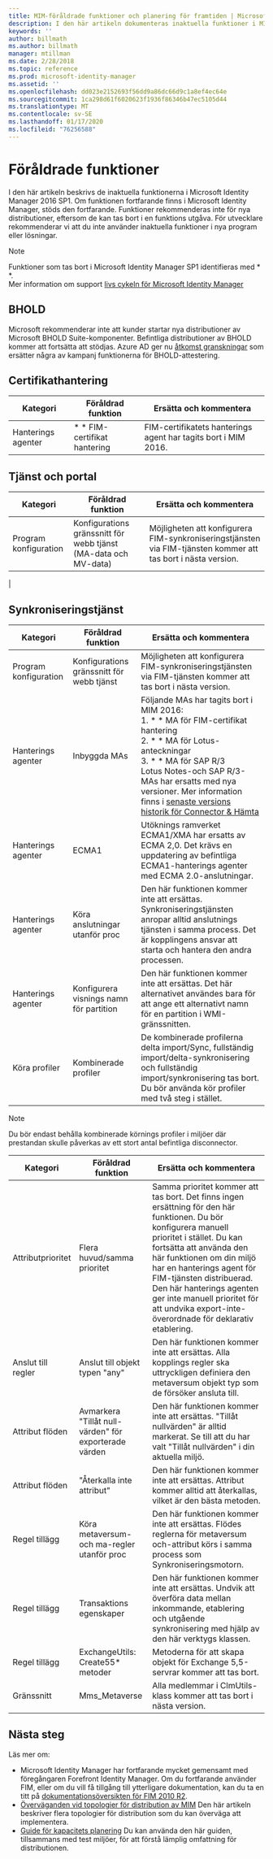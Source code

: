 ```yaml
---
title: MIM-föråldrade funktioner och planering för framtiden | Microsoft Docs
description: I den här artikeln dokumenteras inaktuella funktioner i MIM Identity Manager 2016 SP1.
keywords: ''
author: billmath
ms.author: billmath
manager: mtillman
ms.date: 2/28/2018
ms.topic: reference
ms.prod: microsoft-identity-manager
ms.assetid: ''
ms.openlocfilehash: dd023e2152693f56dd9a86dc66d9c1a8ef4ec64e
ms.sourcegitcommit: 1ca298d61f6020623f1936f86346b47ec5105d44
ms.translationtype: MT
ms.contentlocale: sv-SE
ms.lasthandoff: 01/17/2020
ms.locfileid: "76256588"
---
```

# <a name="deprecated-features"></a>Föråldrade funktioner

I den här artikeln beskrivs de inaktuella funktionerna i Microsoft Identity Manager 2016 SP1. Om funktionen fortfarande finns i Microsoft Identity Manager, stöds den fortfarande. Funktioner rekommenderas inte för nya distributioner, eftersom de kan tas bort i en funktions utgåva.  För utvecklare rekommenderar vi att du inte använder inaktuella funktioner i nya program eller lösningar.

> [!NOTE]
> Funktioner som tas bort i Microsoft Identity Manager SP1 identifieras med * *. <br>
> Mer information om support [livs cykeln för Microsoft Identity Manager](https://support.microsoft.com/en-us/lifecycle/search?alpha=Microsoft%20Forefront%20Identity%20Manager%202010%20R2%20Service%20Pack%201,Microsoft%20Identity%20Manager%202016,Microsoft%20Forefront%20Identity%20Manager%202010)


## <a name="bhold"></a>BHOLD 

Microsoft rekommenderar inte att kunder startar nya distributioner av Microsoft BHOLD Suite-komponenter. Befintliga distributioner av BHOLD kommer att fortsätta att stödjas. Azure AD ger nu [åtkomst granskningar](https://docs.microsoft.com/azure/active-directory/active-directory-azure-ad-controls-access-reviews-overview) som ersätter några av kampanj funktionerna för BHOLD-attestering.

## <a name="certificate-management"></a>Certifikathantering 

| **Kategori**                | **Föråldrad funktion**              | **Ersätta och kommentera**           |
|-----------------------------|-------------------------------------|----------------------------------------------|
| Hanterings agenter | \* * FIM-certifikat hantering | FIM-certifikatets hanterings agent har tagits bort i MIM 2016.                                                             |

## <a name="service-and-portal"></a>Tjänst och portal

| **Kategori**                | **Föråldrad funktion**              | **Ersätta och kommentera**           |
|-----------------------------|-------------------------------------|----------------------------------------------|
| Program konfiguration | Konfigurations gränssnitt för webb tjänst (MA-data och MV-data) | Möjligheten att konfigurera FIM-synkroniseringstjänsten via FIM-tjänsten kommer att tas bort i nästa version.
|

## <a name="synchronization-service"></a>Synkroniseringstjänst 

| **Kategori**                | **Föråldrad funktion**              | **Ersätta och kommentera**           |
|-----------------------------|-------------------------------------|----------------------------------------------|
| Program konfiguration | Konfigurations gränssnitt för webb tjänst | Möjligheten att konfigurera FIM-synkroniseringstjänsten via FIM-tjänsten kommer att tas bort i nästa version.                                                          |
| Hanterings agenter           | Inbyggda MAs                        | Följande MAs har tagits bort i MIM 2016: </br> 1. * * MA för FIM-certifikat hantering </br>2. * * MA för Lotus-anteckningar</br> 3. * * MA för SAP R/3 </br> Lotus Notes-och SAP R/3-MAs har ersatts med nya versioner. Mer information finns i [senaste versions historik för Connector & Hämta](https://docs.microsoft.com/azure/active-directory/connect/active-directory-aadconnectsync-connector-version-history)                                                                                                                                                                                                                                              |
| Hanterings agenter           | ECMA1                               | Utöknings ramverket ECMA1/XMA har ersatts av ECMA 2,0. Det krävs en uppdatering av befintliga ECMA1-hanterings agenter med ECMA 2.0-anslutningar.                                                                                                                                          |
| Hanterings agenter           | Köra anslutningar utanför proc      | Den här funktionen kommer inte att ersättas. Synkroniseringstjänsten anropar alltid anslutnings tjänsten i samma process. Det är kopplingens ansvar att starta och hantera den andra processen. |
| Hanterings agenter           | Konfigurera visnings namn för partition    | Den här funktionen kommer inte att ersättas. Det här alternativet användes bara för att ange ett alternativt namn för en partition i WMI-gränssnitten.                                                                                                                                                                       |
| Köra profiler                | Kombinerade profiler                   | De kombinerade profilerna delta import/Sync, fullständig import/delta-synkronisering och fullständig import/synkronisering tas bort. Du bör använda kör profiler med två steg i stället. 

> [!NOTE]
> Du bör endast behålla kombinerade körnings profiler i miljöer där prestandan skulle påverkas av ett stort antal befintliga disconnector.


| **Kategori**                | **Föråldrad funktion**              | **Ersätta och kommentera**           |
|--------|-------|---|    
| Attributprioritet | Flera huvud/samma prioritet                       | Samma prioritet kommer att tas bort. Det finns ingen ersättning för den här funktionen. Du bör konfigurera manuell prioritet i stället. Du kan fortsätta att använda den här funktionen om din miljö har en hanterings agent för FIM-tjänsten distribuerad. Den här hanterings agenten ger inte manuell prioritet för att undvika export-inte-överordnade för deklarativ etablering. |
| Anslut till regler           | Anslut till objekt typen "any"                             | Den här funktionen kommer inte att ersättas. Alla kopplings regler ska uttryckligen definiera den metaversum objekt typ som de försöker ansluta till.       |
| Attribut flöden      | Avmarkera "Tillåt null-värden" för exporterade värden            | Den här funktionen kommer inte att ersättas. "Tillåt nullvärden" är alltid markerat. Se till att du har valt "Tillåt nullvärden" i din aktuella miljö.  |
| Attribut flöden      | "Återkalla inte attribut"                            | Den här funktionen kommer inte att ersättas. Attribut kommer alltid att återkallas, vilket är den bästa metoden.  |
| Regel tillägg      | Köra metaversum-och ma-regler utanför proc | Den här funktionen kommer inte att ersättas. Flödes reglerna för metaversum och-attribut körs i samma process som Synkroniseringsmotorn.       |
| Regel tillägg      | Transaktions egenskaper                                | Den här funktionen kommer inte att ersättas. Undvik att överföra data mellan inkommande, etablering och utgående synkronisering med hjälp av den här verktygs klassen.  |
| Regel tillägg      | ExchangeUtils: Create55\* metoder                     | Metoderna för att skapa objekt för Exchange 5,5-servrar kommer att tas bort.        |
| Gränssnitt            | Mms_Metaverse                                        | Alla medlemmar i ClmUtils-klass kommer att tas bort i nästa version.   |

## <a name="next-steps"></a>Nästa steg
Läs mer om:

- Microsoft Identity Manager har fortfarande mycket gemensamt med föregångaren Forefront Identity Manager. Om du fortfarande använder FIM, eller om du vill få tillgång till ytterligare dokumentation, kan du ta en titt på [dokumentationsöversikten för FIM 2010 R2](https://technet.microsoft.com/library/jj133885.aspx).
- [Överväganden vid topologier för distribution av MIM](topology-considerations.md) Den här artikeln beskriver flera topologier för distribution som du kan överväga att implementera.
- [Guide för kapacitets planering](capacity-planning-guide.md) Du kan använda den här guiden, tillsammans med test miljöer, för att förstå lämplig omfattning för distributionen.
